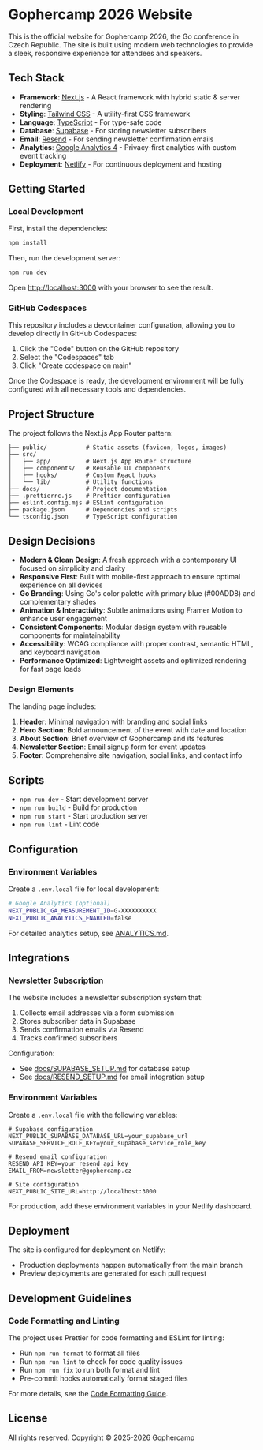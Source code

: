 # Gophercamp 2026 Website

This is the official website for Gophercamp 2026, the Go conference in Czech Republic. The site is built using modern web technologies to provide a sleek, responsive experience for attendees and speakers.

## Tech Stack

- **Framework**: [Next.js](https://nextjs.org/) - A React framework with hybrid static & server rendering
- **Styling**: [Tailwind CSS](https://tailwindcss.com/) - A utility-first CSS framework
- **Language**: [TypeScript](https://www.typescriptlang.org/) - For type-safe code
- **Database**: [Supabase](https://supabase.com/) - For storing newsletter subscribers
- **Email**: [Resend](https://resend.com/) - For sending newsletter confirmation emails
- **Analytics**: [Google Analytics 4](https://analytics.google.com/) - Privacy-first analytics with custom event tracking
- **Deployment**: [Netlify](https://netlify.com/) - For continuous deployment and hosting

## Getting Started

### Local Development

First, install the dependencies:

```bash
npm install
```

Then, run the development server:

```bash
npm run dev
```

Open [http://localhost:3000](http://localhost:3000) with your browser to see the result.

### GitHub Codespaces

This repository includes a devcontainer configuration, allowing you to develop directly in GitHub Codespaces:

1. Click the "Code" button on the GitHub repository
2. Select the "Codespaces" tab
3. Click "Create codespace on main"

Once the Codespace is ready, the development environment will be fully configured with all necessary tools and dependencies.

## Project Structure

The project follows the Next.js App Router pattern:

```
├── public/           # Static assets (favicon, logos, images)
├── src/
│   ├── app/          # Next.js App Router structure
│   ├── components/   # Reusable UI components
│   ├── hooks/        # Custom React hooks
│   └── lib/          # Utility functions
├── docs/             # Project documentation
├── .prettierrc.js    # Prettier configuration
├── eslint.config.mjs # ESLint configuration
├── package.json      # Dependencies and scripts
└── tsconfig.json     # TypeScript configuration
```

## Design Decisions

- **Modern & Clean Design**: A fresh approach with a contemporary UI focused on simplicity and clarity
- **Responsive First**: Built with mobile-first approach to ensure optimal experience on all devices
- **Go Branding**: Using Go's color palette with primary blue (#00ADD8) and complementary shades
- **Animation & Interactivity**: Subtle animations using Framer Motion to enhance user engagement
- **Consistent Components**: Modular design system with reusable components for maintainability
- **Accessibility**: WCAG compliance with proper contrast, semantic HTML, and keyboard navigation
- **Performance Optimized**: Lightweight assets and optimized rendering for fast page loads

### Design Elements

The landing page includes:

1. **Header**: Minimal navigation with branding and social links
2. **Hero Section**: Bold announcement of the event with date and location
3. **About Section**: Brief overview of Gophercamp and its features
4. **Newsletter Section**: Email signup form for event updates
5. **Footer**: Comprehensive site navigation, social links, and contact info

## Scripts

- `npm run dev` - Start development server
- `npm run build` - Build for production
- `npm run start` - Start production server
- `npm run lint` - Lint code

## Configuration

### Environment Variables

Create a `.env.local` file for local development:

```bash
# Google Analytics (optional)
NEXT_PUBLIC_GA_MEASUREMENT_ID=G-XXXXXXXXXX
NEXT_PUBLIC_ANALYTICS_ENABLED=false
```

For detailed analytics setup, see [ANALYTICS.md](./ANALYTICS.md).

## Integrations

### Newsletter Subscription

The website includes a newsletter subscription system that:

1. Collects email addresses via a form submission
2. Stores subscriber data in Supabase
3. Sends confirmation emails via Resend
4. Tracks confirmed subscribers

Configuration:

- See [docs/SUPABASE_SETUP.md](docs/SUPABASE_SETUP.md) for database setup
- See [docs/RESEND_SETUP.md](docs/RESEND_SETUP.md) for email integration setup

### Environment Variables

Create a `.env.local` file with the following variables:

```
# Supabase configuration
NEXT_PUBLIC_SUPABASE_DATABASE_URL=your_supabase_url
SUPABASE_SERVICE_ROLE_KEY=your_supabase_service_role_key

# Resend email configuration
RESEND_API_KEY=your_resend_api_key
EMAIL_FROM=newsletter@gophercamp.cz

# Site configuration
NEXT_PUBLIC_SITE_URL=http://localhost:3000
```

For production, add these environment variables in your Netlify dashboard.

## Deployment

The site is configured for deployment on Netlify:

- Production deployments happen automatically from the main branch
- Preview deployments are generated for each pull request

## Development Guidelines

### Code Formatting and Linting

The project uses Prettier for code formatting and ESLint for linting:

- Run `npm run format` to format all files
- Run `npm run lint` to check for code quality issues
- Run `npm run fix` to run both format and lint
- Pre-commit hooks automatically format staged files

For more details, see the [Code Formatting Guide](docs/CODE_FORMATTING.md).

## License

All rights reserved. Copyright © 2025-2026 Gophercamp
